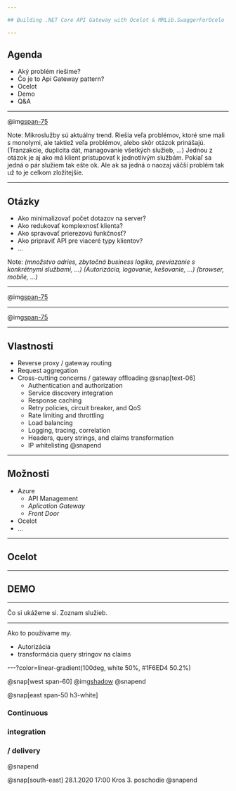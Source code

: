 ```yaml
---

## Building .NET Core API Gateway with Ocelot & MMLib.SwaggerForOcelo

---
```


## Agenda

- Aký problém riešime?
- Čo je to Api Gateway pattern?
- Ocelot
- Demo
- Q&A

---

@img[span-75](https://docs.microsoft.com/en-us/dotnet/architecture/microservices/architect-microservice-container-applications/media/direct-client-to-microservice-communication.png)

Note:
Mikroslužby sú aktuálny trend. Riešia veľa problémov, ktoré sme mali s monolymi, ale taktiež veľa problémov, alebo skôr otázok prinášajú. 
(Tranzakcie, duplicita dát, managovanie všetkých služieb, ...)
Jednou z otázok je aj ako má klient pristupovať k jednotlivým službám. Pokiaľ sa jedná o pár služiem tak ešte ok. Ale ak sa jedná o naozaj väčší problém tak už to je celkom zložitejšie.

---

## Otázky

- Ako minimalizovať počet dotazov na server?
- Ako redukovať komplexnosť klienta? 
- Ako spravovať prierezovú funkčnosť?
- Ako pripraviť API pre viaceré typy klientov?
- ...

Note:
*(množstvo adries, zbytočná business logika, previazanie s konkrétnymi službami, ...)*
*(Autorizácia, logovanie, kešovanie, ...)*
*(browser, mobile, ...)*

---

@img[span-75](https://docs.microsoft.com/en-us/dotnet/architecture/microservices/architect-microservice-container-applications/media/direct-client-to-microservice-communication-versus-the-api-gateway-pattern/custom-service-api-gateway.png)

---

@img[span-75](https://docs.microsoft.com/en-us/dotnet/architecture/microservices/architect-microservice-container-applications/media/direct-client-to-microservice-communication-versus-the-api-gateway-pattern/multiple-custom-api-gateways.png)

---

## Vlastnosti

- Reverse proxy / gateway routing
- Request aggregation
- Cross-cutting concerns / gateway offloading
@snap[text-06]
  - Authentication and authorization
  - Service discovery integration
  - Response caching
  - Retry policies, circuit breaker, and QoS
  - Rate limiting and throttling
  - Load balancing
  - Logging, tracing, correlation
  - Headers, query strings, and claims transformation
  - IP whitelisting
@snapend

---

## Možnosti

- Azure
  - API Management
  - *Aplication Gateway*
  - *Front Door*
- Ocelot
- ...

---

## Ocelot
<!-- PrepnuŤ sa na Ocelot. Upozorni na to, že nevie swagger -->
---

## DEMO

---

Čo si ukážeme si. Zoznam služieb. 

---

Ako to používame my.
- Autorizácia
- transformácia query stringov na claims
  
---?color=linear-gradient(100deg, white 50%, #1F6ED4 50.2%)

@snap[west span-60]
@img[shadow](https://scontent-frx5-1.xx.fbcdn.net/v/t1.0-9/71581737_10156577632582844_3229986981945540608_o.jpg?_nc_cat=110&_nc_oc=AQmfuBqruWK48h2YiDZo1nCh1_ipiao0dEZ_wBgBI0bXYSw5Vxj40Zqmhy37ZiSu8cY&_nc_ht=scontent-frx5-1.xx&oh=b9cdb19f29b53387eb2bb51aef805016&oe=5E4712BF)
@snapend

@snap[east span-50 h3-white]
### Continuous 
### integration 
### / delivery
@snapend

@snap[south-east]
28.1.2020 17:00 
Kros 3. poschodie
@snapend